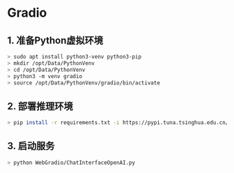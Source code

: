 
# Gradio

## 1. 准备Python虚拟环境

```bash
> sudo apt install python3-venv python3-pip
> mkdir /opt/Data/PythonVenv
> cd /opt/Data/PythonVenv
> python3 -m venv gradio
> source /opt/Data/PythonVenv/gradio/bin/activate
```

## 2. 部署推理环境
```bash
> pip install -r requirements.txt -i https://pypi.tuna.tsinghua.edu.cn/simple
```


## 3. 启动服务

```bash
> python WebGradio/ChatInterfaceOpenAI.py
```
